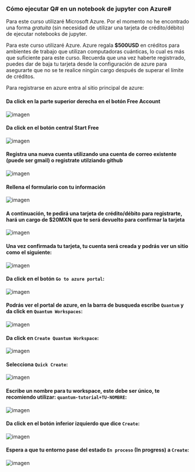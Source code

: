 ### Cómo ejecutar Q# en un notebook de jupyter con Azure#

Para este curso utilizaré Microsoft Azure.
Por el momento no he encontrado una forma *gratuita* (sin necesidad de utilizar una tarjeta de crédito/débito) de ejecutar notebooks de jupyter.


Para este curso utilizaré Azure. Azure regala **$500USD** en créditos para ambientes de trabajo que utilizan computadoras cuánticas, lo cual es más que suficiente para este curso. Recuerda que una vez haberte registrrado, puedes dar de baja tu tarjeta desde la configuración de azure para asegurarte que no se te realice ningún cargo después de superar el límite de créditos.

Para registrarse en azure entra al sitio principal de azure: 
#### Da click en la parte superior derecha en el botón **Free Account**
![imagen](/img/azure/azure1.png)

#### Da click en el botón central **Start Free**
![imagen](/img/azure/azure2.png)

#### Registra una nueva cuenta utilizando una cuenta de correo existente (puede ser gmail) o registrate utilziando github
![imagen](/img/azure/azure3.png)

#### Rellena el formulario con tu información
![imagen](/img/azure/azure4.png)

#### A continuación, te pedirá una tarjeta de crédito/débito para registrarte, hará un cargo de **$20MXN** que te será devuelto para confirmar la tarjeta
![imagen](/img/azure/azure5.png)

#### Una vez confirmada tu tarjeta, tu cuenta será creada y podrás ver un sitio como el siguiente:
![imagen](/img/azure/azure6.png)

#### Da click en el botón `Go to azure portal`:
![imagen](/img/azure/azure7.png)


#### Podrás ver el portal de azure, en la barra de busqueda escribe `Quantum` y da click en `Quantum Workspaces`:
![imagen](/img/azure/azure8.png)

#### Da click en `Create Quantum Workspace`:
![imagen](/img/azure/azure10.png)

#### Selecciona `Quick Create`:
![imagen](/img/azure/azure10.png)

#### Escribe un nombre para tu workspace, este debe ser único, te recomiendo utilizar: `quantum-tutorial+TU-NOMBRE`:
![imagen](/img/azure/azure10.png)

#### Da click en el botón inferior izquierdo que dice `Create`:
![imagen](/img/azure/azure10.png)

#### Espera a que tu entorno pase del estado `En proceso` (In progress) a  `Create`:
![imagen](/img/azure/azure10.png)